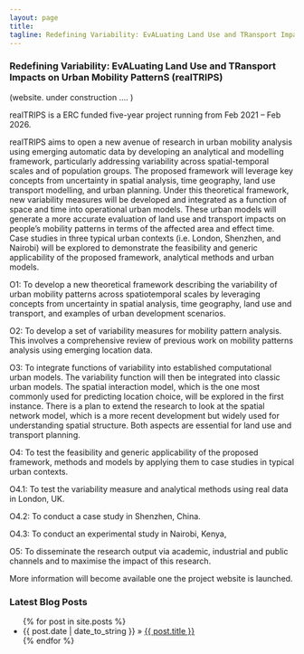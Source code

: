 ```yaml
---
layout: page
title: 
tagline: Redefining Variability: EvALuating Land Use and TRansport Impacts on Urban Mobility PatternS
---
```




### Redefining Variability: EvALuating Land Use and TRansport Impacts on Urban Mobility PatternS (realTRIPS)

(website. under construction .... )

realTRIPS is a ERC funded five-year project running from Feb 2021 – Feb 2026.

realTRIPS aims to open a new avenue of research in urban mobility analysis using emerging automatic data by developing an analytical and modelling framework, particularly addressing variability across spatial-temporal scales and of population groups. The proposed framework will leverage key concepts from uncertainty in spatial analysis, time geography, land use transport modelling, and urban planning. Under this theoretical framework, new variability measures will be developed and integrated as a function of space and time into operational urban models. These urban models will generate a more accurate evaluation of land use and transport impacts on people’s mobility patterns in terms of the affected area and effect time. Case studies in three typical urban contexts (i.e. London, Shenzhen, and Nairobi) will be explored to demonstrate the feasibility and generic applicability of the proposed framework, analytical methods and urban models.

O1: To develop a new theoretical framework describing the variability of urban mobility patterns across spatiotemporal scales by leveraging concepts from uncertainty in spatial analysis, time geography, land use and transport, and examples of urban development scenarios.

O2: To develop a set of variability measures for mobility pattern analysis. This involves a comprehensive review of previous work on mobility patterns analysis using emerging location data.

O3: To integrate functions of variability into established computational urban models. The variability function will then be integrated into classic urban models. The spatial interaction model, which is the one most commonly used for predicting location choice, will be explored in the first instance. There is a plan to extend the research to look at the spatial network model, which is a more recent development but widely used for understanding spatial structure. Both aspects are essential for land use and transport planning.

O4: To test the feasibility and generic applicability of the proposed framework, methods and models by applying them to case studies in typical urban contexts.

O4.1: To test the variability measure and analytical methods using real data in London, UK.

O4.2: To conduct a case study in Shenzhen, China.

O4.3: To conduct an experimental study in Nairobi, Kenya,

O5: To disseminate the research output via academic, industrial and public channels and to maximise the impact of this research.

More information will become available one the project website is launched.



### Latest Blog Posts

<ul class="posts">
  {% for post in site.posts %}
    <li><span>{{ post.date | date_to_string }}</span> &raquo; <a href="{{ site.baseurl }}{{ post.url }}">{{ post.title }}</a></li>
  {% endfor %}
</ul>
